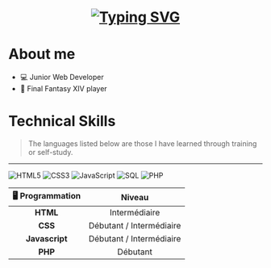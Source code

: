 <h1 align="center">
<a href="https://git.io/typing-svg"><img src="https://readme-typing-svg.demolab.com?font=Fira+Code&weight=600&pause=1000&color=803232F0&background=FFFFFF00&width=300&lines=Hi!+I'm+Marliva" alt="Typing SVG" /></a>
</h1>

# **About me**

- 💻 Junior Web Developer
- 💼 Final Fantasy XIV player

# **Technical Skills**
> The languages listed below are those I have learned through training or self-study.
---



![HTML5](https://img.shields.io/badge/HTML5-E34F26?style=for-the-badge&logo=html5&logoColor=white) ![CSS3](https://img.shields.io/badge/CSS3-1572B6?style=for-the-badge&logo=css3&logoColor=white)  ![JavaScript](https://img.shields.io/badge/JavaScript-F7DF1E?style=for-the-badge&logo=javascript&logoColor=black)  ![SQL](https://img.shields.io/badge/SQL-4479A1?style=for-the-badge&logo=MySQL&logoColor=white) ![PHP](https://img.shields.io/badge/PHP-777BB4?style=for-the-badge&logo=php&logoColor=white)

| 🖥️ Programmation |          Niveau          |  
| :-------------: | :----------------------: 
|   **HTML**    |      Intermédiaire       |
|    **CSS**     | Débutant / Intermédiaire | 
|      **Javascript**      |         Débutant / Intermédiaire  |      |     
|     **PHP**      |         Débutant         | 
